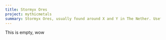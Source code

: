 ```yaml
---
title: Stormyx Ores
project: mythicmetals
summary: Stormyx Ores, usually found around X and Y in The Nether. Useful for blah blah blah. 
---
```


This is empty, wow